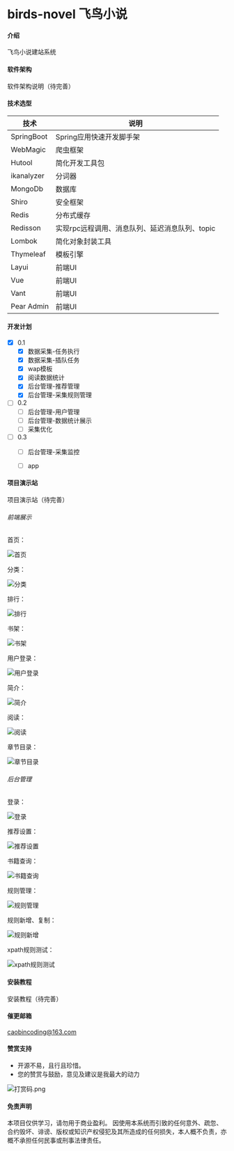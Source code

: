 # birds-novel 飞鸟小说

#### 介绍
飞鸟小说建站系统


#### 软件架构
软件架构说明（待完善）


#### 技术选型

| 技术                 | 说明                                                         
| -------------------- | ---------------------------
| SpringBoot           | Spring应用快速开发脚手架  
| WebMagic             | 爬虫框架
| Hutool               | 简化开发工具包
| ikanalyzer           | 分词器
| MongoDb              | 数据库
| Shiro                | 安全框架  
| Redis                | 分布式缓存                                                
| Redisson             | 实现rpc远程调用、消息队列、延迟消息队列、topic                                     
| Lombok               | 简化对象封装工具                                                                               
| Thymeleaf            | 模板引擎     
| Layui                | 前端UI   
| Vue                  | 前端UI 
| Vant                 | 前端UI
| Pear Admin           | 前端UI  

#### 开发计划
- [x] 0.1
    - [x] 数据采集-任务执行
    - [x] 数据采集-插队任务
    - [x] wap模板
    - [x] 阅读数据统计
    - [x] 后台管理-推荐管理
    - [x] 后台管理-采集规则管理
- [ ] 0.2
    - [ ] 后台管理-用户管理
    - [ ] 后台管理-数据统计展示
    - [ ] 采集优化
- [ ] 0.3
    - [ ] 后台管理-采集监控
    - [ ] app


#### 项目演示站
项目演示站（待完善）

###### 前端展示

首页：

![首页](https://img-blog.csdnimg.cn/e4a58943acd24ddc969d1167e8cf18c7.png?x-oss-process=type_d3F5LXplbmhlaQ,shadow_50,text_Q1NETiBA6Kej5b-n5bCP56ul5a2Q,size_11,color_FFFFFF,t_70,g_se,x_16)

分类：

![分类](https://img-blog.csdnimg.cn/0e9673573a7c43038e375e819278513a.png?x-oss-process=type_d3F5LXplbmhlaQ,shadow_50,text_Q1NETiBA6Kej5b-n5bCP56ul5a2Q,size_11,color_FFFFFF,t_70,g_se,x_16)

排行：

![排行](https://img-blog.csdnimg.cn/77ecca52f61e4e44bb891b3b82b63945.png?x-oss-process=type_d3F5LXplbmhlaQ,shadow_50,text_Q1NETiBA6Kej5b-n5bCP56ul5a2Q,size_11,color_FFFFFF,t_70,g_se,x_16)

书架：

![书架](https://img-blog.csdnimg.cn/8d98a02c80fd4d6a97863cf9feb1a796.png?x-oss-process=type_d3F5LXplbmhlaQ,shadow_50,text_Q1NETiBA6Kej5b-n5bCP56ul5a2Q,size_11,color_FFFFFF,t_70,g_se,x_16)

用户登录：

![用户登录](https://img-blog.csdnimg.cn/2b8e7145b33f4488903ebbe0daff066e.png?x-oss-process=type_d3F5LXplbmhlaQ,shadow_50,text_Q1NETiBA6Kej5b-n5bCP56ul5a2Q,size_11,color_FFFFFF,t_70,g_se,x_16)

简介：

![简介](https://img-blog.csdnimg.cn/2c8727265ea94b20a3962f77df537f91.png?x-oss-process=type_d3F5LXplbmhlaQ,shadow_50,text_Q1NETiBA6Kej5b-n5bCP56ul5a2Q,size_11,color_FFFFFF,t_70,g_se,x_16)

阅读：

![阅读](https://img-blog.csdnimg.cn/ce771ce51bb047b592a9c5cf7503485e.png?x-oss-process=type_d3F5LXplbmhlaQ,shadow_50,text_Q1NETiBA6Kej5b-n5bCP56ul5a2Q,size_11,color_FFFFFF,t_70,g_se,x_16)

章节目录：

![章节目录](https://img-blog.csdnimg.cn/fae7022867aa4621ac85ab13a726b42d.png?x-oss-process=type_d3F5LXplbmhlaQ,shadow_50,text_Q1NETiBA6Kej5b-n5bCP56ul5a2Q,size_11,color_FFFFFF,t_70,g_se,x_16)

###### 后台管理

登录：

![登录](https://img-blog.csdnimg.cn/f0f8fc5a0b634f59938562b90934ecbf.png?x-oss-process=type_d3F5LXplbmhlaQ,shadow_50,text_Q1NETiBA6Kej5b-n5bCP56ul5a2Q,size_20,color_FFFFFF,t_70,g_se,x_16)

推荐设置：

![推荐设置](https://img-blog.csdnimg.cn/9109889d02fb458b9a03743df9f3517c.png?x-oss-process=type_d3F5LXplbmhlaQ,shadow_50,text_Q1NETiBA6Kej5b-n5bCP56ul5a2Q,size_20,color_FFFFFF,t_70,g_se,x_16)

书籍查询：

![书籍查询](https://img-blog.csdnimg.cn/1fde1f3e875d42b19263f2a8a027d013.png?x-oss-process=type_d3F5LXplbmhlaQ,shadow_50,text_Q1NETiBA6Kej5b-n5bCP56ul5a2Q,size_20,color_FFFFFF,t_70,g_se,x_16)

规则管理：

![规则管理](https://img-blog.csdnimg.cn/8beda25d5ba044f7abf33552d72004db.png?x-oss-process=type_d3F5LXplbmhlaQ,shadow_50,text_Q1NETiBA6Kej5b-n5bCP56ul5a2Q,size_20,color_FFFFFF,t_70,g_se,x_16)

规则新增、复制：

![规则新增](https://img-blog.csdnimg.cn/40a04d793ad34d4388958aedeb5a81db.png?x-oss-process=type_d3F5LXplbmhlaQ,shadow_50,text_Q1NETiBA6Kej5b-n5bCP56ul5a2Q,size_20,color_FFFFFF,t_70,g_se,x_16)

xpath规则测试：

![xpath规则测试](https://img-blog.csdnimg.cn/9c7b4488e6024fa3ab1e021f7c88d402.png?x-oss-process=type_d3F5LXplbmhlaQ,shadow_50,text_Q1NETiBA6Kej5b-n5bCP56ul5a2Q,size_20,color_FFFFFF,t_70,g_se,x_16)

#### 安装教程
安装教程（待完善）


#### 催更邮箱

caobincoding@163.com


#### 赞赏支持

- 开源不易，且行且珍惜。
- 您的赞赏与鼓励，意见及建议是我最大的动力

![打赏码.png](https://s2.loli.net/2022/02/08/AxEF3LIK9vJrp7P.png)


#### 免责声明
本项目仅供学习，请勿用于商业盈利。
因使用本系统而引致的任何意外、疏忽、合约毁坏、诽谤、版权或知识产权侵犯及其所造成的任何损失，本人概不负责，亦概不承担任何民事或刑事法律责任。

